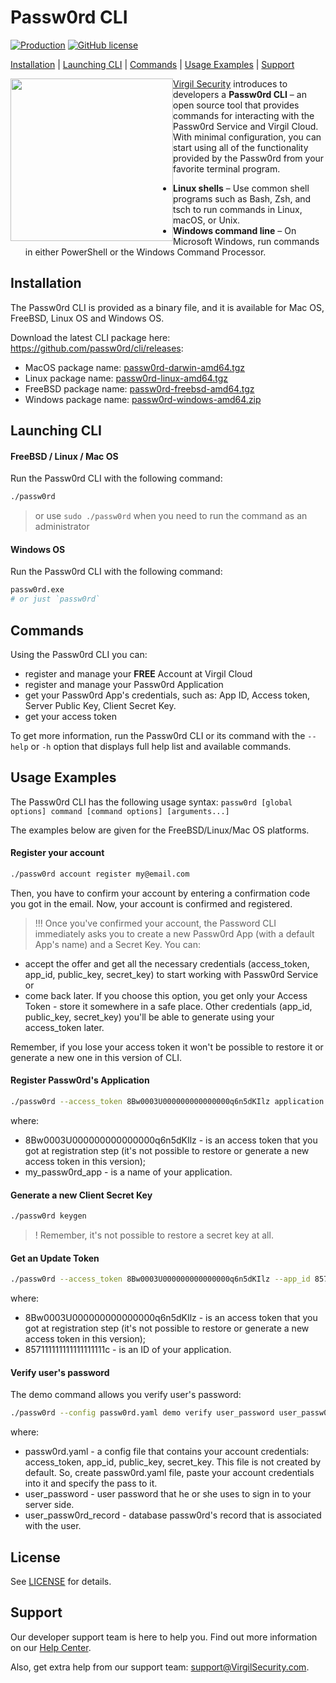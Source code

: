 # Passw0rd CLI

[![Production](https://travis-ci.org/passw0rd/cli.svg?branch=master)](https://travis-ci.org/passw0rd/cli)
[![GitHub license](https://img.shields.io/badge/license-BSD%203--Clause-blue.svg)](https://github.com/VirgilSecurity/virgil/blob/master/LICENSE)

[Installation](#installation) | [Launching CLI](#launching-cli) | [Commands](#commands) | [Usage Examples](#usage-examples) | [Support](#support)

<a href="https://passw0rd.io/"><img width="260px" src="https://cdn.virgilsecurity.com/assets/images/github/logos/passw0rd.png" align="left" hspace="0" vspace="0"></a>[Virgil Security](https://virgilsecurity.com) introduces to developers a **Passw0rd CLI** – an open source tool that provides commands for interacting with the Passw0rd Service and Virgil Cloud. With minimal configuration, you can start using all of the functionality provided by the Passw0rd from your favorite terminal program.
- **Linux shells** – Use common shell programs such as Bash, Zsh, and tsch to run commands in Linux, macOS, or Unix.
- **Windows command line** – On Microsoft Windows, run commands in either PowerShell or the Windows Command Processor.


## Installation

The Passw0rd CLI is provided as a binary file, and it is available for Mac OS, FreeBSD,  Linux OS and Windows OS.

Download the latest CLI package here: https://github.com/passw0rd/cli/releases:
- MacOS package name: [passw0rd-darwin-amd64.tgz](https://github.com/passw0rd/cli/releases/download/v1.0.0/passw0rd-darwin-amd64.tgz)
- Linux package name: [passw0rd-linux-amd64.tgz](https://github.com/passw0rd/cli/releases/download/v1.0.0/passw0rd-linux-amd64.tgz)
- FreeBSD package name: [passw0rd-freebsd-amd64.tgz](https://github.com/passw0rd/cli/releases/download/v1.0.0/passw0rd-freebsd-amd64.tgz)
- Windows package name: [passw0rd-windows-amd64.zip](https://github.com/passw0rd/cli/releases/download/v1.0.0/passw0rd-windows-amd64.zip)


## Launching CLI

#### FreeBSD / Linux / Mac OS
Run the Passw0rd CLI with the following command:
```bash
./passw0rd
```
> or use `sudo ./passw0rd` when you need to run the command as an administrator

#### Windows OS
Run the Passw0rd CLI with the following command:
```bash
passw0rd.exe
# or just `passw0rd`
```


## Commands

Using the Passw0rd CLI you can:
  * register and manage your **FREE** Account at Virgil Cloud
  * register and manage your Passw0rd Application
  * get your Passw0rd App's credentials, such as: App ID, Access token, Server Public Key, Client Secret Key.
  * get your access token

To get more information, run the Passw0rd CLI or its command with the `--help` or `-h` option that displays full help list and available commands.


## Usage Examples
The Passw0rd CLI has the following usage syntax:
`passw0rd [global options] command [command options] [arguments...]`

The examples below are given for the FreeBSD/Linux/Mac OS platforms.

#### Register your account
```bash
./passw0rd account register my@email.com
```
Then, you have to confirm your account by entering a confirmation code you got in the email. Now, your account is confirmed and registered.

> !!! Once you've confirmed your account, the Password CLI immediately asks you to create a new Passw0rd App (with a default App's name) and a Secret Key. You can:
- accept the offer and get all the necessary credentials (access_token, app_id, public_key, secret_key) to start working with Passw0rd Service or
- come back later. If you choose this option, you get only your Access Token - store it somewhere in a safe place. Other credentials (app_id, public_key, secret_key) you'll be able to generate using your access_token later.


Remember, if you lose your access token it won't be possible to restore it or generate a new one in this version of CLI.



#### Register Passw0rd's Application
```bash
./passw0rd --access_token 8Bw0003U000000000000000q6n5dKIlz application create my_passw0rd_app
```

where:
- 8Bw0003U000000000000000q6n5dKIlz - is an access token that you got at registration step (it's not possible to restore or generate a new access token in this version);
- my_passw0rd_app - is a name of your application.

#### Generate a new Client Secret Key
```bash
./passw0rd keygen
```

>! Remember, it's not possible to restore a secret key at all.

#### Get an Update Token
```bash
./passw0rd --access_token 8Bw0003U000000000000000q6n5dKIlz --app_id 857111111111111111111c app rotate
```

where:
- 8Bw0003U000000000000000q6n5dKIlz - is an access token that you got at registration step (it's not possible to restore or generate a new access token in this version);
- 857111111111111111111c - is an ID of your application.


#### Verify user's password
The demo command allows you verify user's password:
```bash
./passw0rd --config passw0rd.yaml demo verify user_password user_passw0rd_record
```

where:
- passw0rd.yaml - a config file that contains your account credentials: access_token, app_id, public_key, secret_key. This file is not created by default. So, create passw0rd.yaml file, paste your account credentials into it and specify the pass to it.
- user_password - user password that he or she uses to sign in to your server side. 
- user_passw0rd_record - database passw0rd's record that is associated with the user.


## License

See [LICENSE](https://github.com/VirgilSecurity/virgil-cli/tree/master/LICENSE) for details.

## Support
Our developer support team is here to help you. Find out more information on our [Help Center](https://help.virgilsecurity.com/).

Also, get extra help from our support team: support@VirgilSecurity.com.
